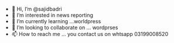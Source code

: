 - 👋 Hi, I’m @sajidbadri
- 👀 I’m interested in news reporting
- 🌱 I’m currently learning ...worldpress
- 💞️ I’m looking to collaborate on ... wordprses
- 📫 How to reach me ... you contact us on whtsapp 03199008520

<!---
sajidbadri/sajidbadri is a ✨ special ✨ repository because its `README.md` (this file) appears on your GitHub profile.
You can click the Preview link to take a look at your changes.
--->
